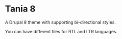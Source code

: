 # Tania 8

A Drupal 8 theme with supporting bi-directional styles.

You can have different files for RTL and LTR languages.
